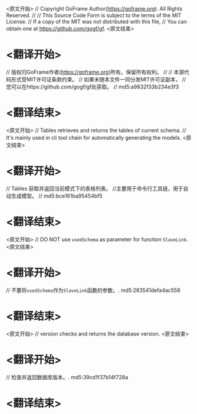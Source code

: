 
<原文开始>
// Copyright GoFrame Author(https://goframe.org). All Rights Reserved.
//
// This Source Code Form is subject to the terms of the MIT License.
// If a copy of the MIT was not distributed with this file,
// You can obtain one at https://github.com/gogf/gf.
<原文结束>

# <翻译开始>
// 版权归GoFrame作者(https://goframe.org)所有。保留所有权利。
//
// 本源代码形式受MIT许可证条款约束。
// 如果未随本文件一同分发MIT许可证副本，
// 您可以在https://github.com/gogf/gf处获取。
// md5:a9832f33b234e3f3
# <翻译结束>


<原文开始>
// Tables retrieves and returns the tables of current schema.
// It's mainly used in cli tool chain for automatically generating the models.
<原文结束>

# <翻译开始>
// Tables 获取并返回当前模式下的表格列表。
//主要用于命令行工具链，用于自动生成模型。
// md5:bce161ba95454bf5
# <翻译结束>


<原文开始>
// DO NOT use `usedSchema` as parameter for function `SlaveLink`.
<原文结束>

# <翻译开始>
// 不要将`usedSchema`作为`SlaveLink`函数的参数。. md5:283541defa4ac558
# <翻译结束>


<原文开始>
// version checks and returns the database version.
<原文结束>

# <翻译开始>
// 检查并返回数据库版本。. md5:39cd1f37b14f728a
# <翻译结束>

